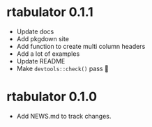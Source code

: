 # rtabulator 0.1.1

* Update docs
* Add pkgdown site
* Add function to create multi column headers
* Add a lot of examples
* Update README
* Make `devtools::check()` pass 🚀

# rtabulator 0.1.0

* Add NEWS.md to track changes.
